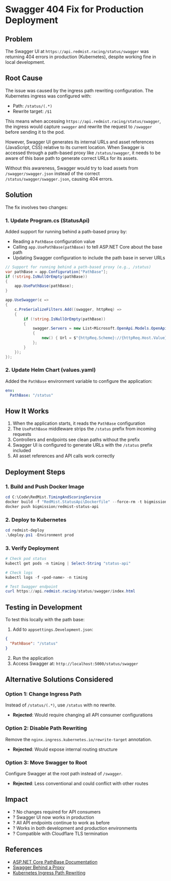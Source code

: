 # Swagger 404 Fix for Production Deployment

## Problem
The Swagger UI at `https://api.redmist.racing/status/swagger` was returning 404 errors in production (Kubernetes), despite working fine in local development.

## Root Cause
The issue was caused by the ingress path rewriting configuration. The Kubernetes ingress was configured with:
- Path: `/status/(.*)`
- Rewrite target: `/$1`

This means when accessing `https://api.redmist.racing/status/swagger`, the ingress would capture `swagger` and rewrite the request to `/swagger` before sending it to the pod.

However, Swagger UI generates its internal URLs and asset references (JavaScript, CSS) relative to its current location. When Swagger is accessed through a path-based proxy like `/status/swagger`, it needs to be aware of this base path to generate correct URLs for its assets.

Without this awareness, Swagger would try to load assets from `/swagger/swagger.json` instead of the correct `/status/swagger/swagger.json`, causing 404 errors.

## Solution
The fix involves two changes:

### 1. Update Program.cs (StatusApi)
Added support for running behind a path-based proxy by:
- Reading a `PathBase` configuration value
- Calling `app.UsePathBase(pathBase)` to tell ASP.NET Core about the base path
- Updating Swagger configuration to include the path base in server URLs

```csharp
// Support for running behind a path-based proxy (e.g., /status)
var pathBase = app.Configuration["PathBase"];
if (!string.IsNullOrEmpty(pathBase))
{
    app.UsePathBase(pathBase);
}

app.UseSwagger(c =>
{
    c.PreSerializeFilters.Add((swagger, httpReq) =>
    {
        if (!string.IsNullOrEmpty(pathBase))
        {
            swagger.Servers = new List<Microsoft.OpenApi.Models.OpenApiServer>
            {
                new() { Url = $"{httpReq.Scheme}://{httpReq.Host.Value}{pathBase}" }
            };
        }
    });
});
```

### 2. Update Helm Chart (values.yaml)
Added the `PathBase` environment variable to configure the application:

```yaml
env:
  PathBase: "/status"
```

## How It Works
1. When the application starts, it reads the `PathBase` configuration
2. The `UsePathBase` middleware strips the `/status` prefix from incoming requests
3. Controllers and endpoints see clean paths without the prefix
4. Swagger UI is configured to generate URLs with the `/status` prefix included
5. All asset references and API calls work correctly

## Deployment Steps

### 1. Build and Push Docker Image
```powershell
cd C:\Code\RedMist.TimingAndScoringService
docker build -f "RedMist.StatusApi\Dockerfile" --force-rm -t bigmission/redmist-status-api "."
docker push bigmission/redmist-status-api
```

### 2. Deploy to Kubernetes
```powershell
cd redmist-deploy
.\deploy.ps1 -Environment prod
```

### 3. Verify Deployment
```powershell
# Check pod status
kubectl get pods -n timing | Select-String "status-api"

# Check logs
kubectl logs -f <pod-name> -n timing

# Test Swagger endpoint
curl https://api.redmist.racing/status/swagger/index.html
```

## Testing in Development
To test this locally with the path base:

1. Add to `appsettings.Development.json`:
```json
{
  "PathBase": "/status"
}
```

2. Run the application
3. Access Swagger at: `http://localhost:5000/status/swagger`

## Alternative Solutions Considered

### Option 1: Change Ingress Path
Instead of `/status/(.*)`, use `/status` with no rewrite. 
- **Rejected**: Would require changing all API consumer configurations

### Option 2: Disable Path Rewriting
Remove the `nginx.ingress.kubernetes.io/rewrite-target` annotation.
- **Rejected**: Would expose internal routing structure

### Option 3: Move Swagger to Root
Configure Swagger at the root path instead of `/swagger`.
- **Rejected**: Less conventional and could conflict with other routes

## Impact
- ? No changes required for API consumers
- ? Swagger UI now works in production
- ? All API endpoints continue to work as before
- ? Works in both development and production environments
- ? Compatible with Cloudflare TLS termination

## References
- [ASP.NET Core PathBase Documentation](https://learn.microsoft.com/en-us/aspnet/core/host-and-deploy/proxy-load-balancer)
- [Swagger Behind a Proxy](https://github.com/domaindrivendev/Swashbuckle.AspNetCore#change-relative-path-to-the-ui)
- [Kubernetes Ingress Path Rewriting](https://kubernetes.github.io/ingress-nginx/examples/rewrite/)
